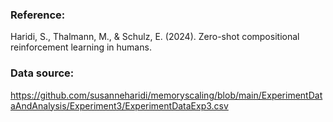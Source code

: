 ### Reference:

Haridi, S., Thalmann, M., & Schulz, E. (2024). Zero-shot compositional reinforcement learning in humans.

### Data source:

https://github.com/susanneharidi/memoryscaling/blob/main/ExperimentDataAndAnalysis/Experiment3/ExperimentDataExp3.csv

